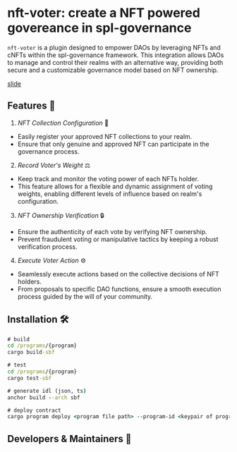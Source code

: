 # nft-voter: create a NFT powered govereance in spl-governance
`nft-voter` is a plugin designed to empower DAOs by leveraging NFTs and cNFTs within the spl-governance framework. This integration allows DAOs to manage and control their realms with an alternative way, providing both secure and a customizable governance model based on NFT ownership.

[slide](https://docs.google.com/presentation/d/1VWgNDAyS3RxijzVQWLZHpuxXdZ8YBMuZLIOCxHFEePU/edit?usp=sharing)

## Features 🌟
1. *NFT Collection Configuration* 🎨
- Easily register your approved NFT collections to your realm.
- Ensure that only genuine and approved NFT can participate in the governance process.

2. *Record Voter's Weight* ⚖️
- Keep track and monitor the voting power of each NFTs holder.
- This feature allows for a flexible and dynamic assignment of voting weights, enabling different levels of influence based on realm's configuration.

3. *NFT Ownership Verification* 🔒
- Ensure the authenticity of each vote by verifying NFT ownership.
- Prevent fraudulent voting or manipulative tactics by keeping a robust verification process.

4. *Execute Voter Action* ⚙️
- Seamlessly execute actions based on the collective decisions of NFT holders.
- From proposals to specific DAO functions, ensure a smooth execution process guided by the will of your community.

## Installation 🛠️
```cmd
# build
cd /programs/{program}
cargo build-sbf

# test
cd /programs/{program}
cargo test-sbf

# generate idl (json, ts)
anchor build --arch sbf

# deploy contract
cargo program deploy <program file path> --program-id <keypair of program id file path>
```

## Developers & Maintainers 🤖

